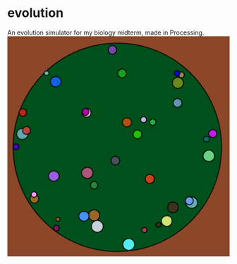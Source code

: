 # evolution
An evolution simulator for my biology midterm, made in Processing.
![A sample screenshot](hero.png)

